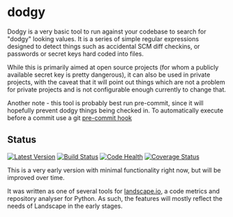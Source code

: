dodgy
=====

Dodgy is a very basic tool to run against your codebase to search for "dodgy" looking values. It is a series of simple regular expressions designed to detect things such as accidental SCM diff checkins, or passwords or secret keys hard coded into files.

While this is primarily aimed at open source projects (for whom a publicly available secret key is pretty dangerous), it can also be used in private projects, with the caveat that it will point out things which are not a problem for private projects and is not configurable enough currently to change that.

Another note - this tool is probably best run pre-commit, since it will hopefully prevent dodgy things being checked in. To automatically execute before a commit use a git [pre-commit hook](https://git-scm.com/book/gr/v2/Customizing-Git-Git-Hooks)


Status
---

[![Latest Version](https://pypip.in/v/dodgy/badge.png)](https://crate.io/packages/dodgy)
[![Build Status](https://travis-ci.org/landscapeio/dodgy.png?branch=master)](https://travis-ci.org/landscapeio/dodgy) 
[![Code Health](https://landscape.io/github/landscapeio/dodgy/master/landscape.png)](https://landscape.io/github/landscapeio/dodgy/master)
[![Coverage Status](https://coveralls.io/repos/landscapeio/dodgy/badge.png)](https://coveralls.io/r/landscapeio/dodgy)

This is a very early version with minimal functionality right now, but will be improved over time. 

It was written as one of several tools for [landscape.io](https://landscape.io), a code metrics and repository analyser for Python. As such, the features will mostly reflect the needs of Landscape in the early stages.
